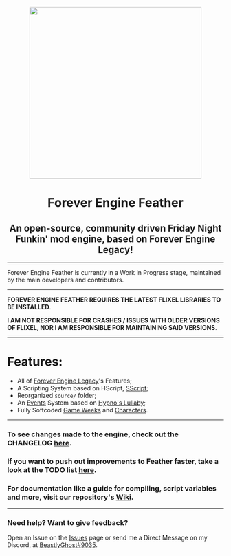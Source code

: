 <p align="center">
  <img src="https://raw.githubusercontent.com/oofienoob/Funkin-Forever-Archive/feather/art/iconOG.png" width="400"/></a>
  <h1 align="center">Forever Engine Feather</h1>
  <h2 align="center">An open-source, community driven Friday Night Funkin' mod engine, based on Forever Engine Legacy!</h2>
</p>

----------------------------------------------
Forever Engine Feather is currently in a Work in Progress stage, maintained by the main developers and contributors.

----------------------------------------------
**FOREVER ENGINE FEATHER REQUIRES THE LATEST FLIXEL LIBRARIES TO BE INSTALLED**.

**I AM NOT RESPONSIBLE FOR CRASHES / ISSUES WITH OLDER VERSIONS OF FLIXEL, NOR I AM RESPONSIBLE FOR MAINTAINING SAID VERSIONS**.

----------------------------------------------
# Features:
* All of [Forever Engine Legacy](https://github.com/Yoshubs/Forever-Engine-Legacy)'s Features;
* A Scripting System based on HScript, [SScript](https://github.com/AltronMaxX/SScript);
* Reorganized ``source/`` folder;
* An [Events](/assets/events) System based on [Hypno's Lullaby](https://github.com/PopcornColonell/hypnosource);
* Fully Softcoded [Game Weeks](/assets/weeks) and [Characters](/assets/characters).

----------------------------------------------
### To see changes made to the engine, check out the CHANGELOG [here](/docs/CHANGELOG.md).

### If you want to push out improvements to Feather faster, take a look at the TODO list [here](/TODO).

### For documentation like a guide for compiling, script variables and more, visit our repository's [Wiki](https://github.com/BeastlyGhost/Forever-Engine-Feather/wiki).

----------------------------------------------
### Need help? Want to give feedback? 

Open an Issue on the [Issues](https://github.com/BeastlyGhost/Forever-Engine-Feather/issues/) page or send me a Direct Message on my Discord, at [BeastlyGhost#9035](https://discord.com/users/597124141530742805).
